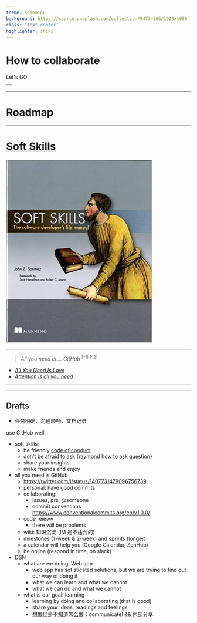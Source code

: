 ```yaml
---
theme: shibainu
background: https://source.unsplash.com/collection/94734566/1920x1080
class: 'text-center'
highlighter: shiki
---
```


# How to collaborate

<div class="pt-12">
  <span @click="$slidev.nav.next" class="px-2 py-1 rounded cursor-pointer" hover="bg-white bg-opacity-10">
    Let's GO <carbon:arrow-right class="inline"/>
  </span>
</div>

<div class="abs-br m-6 flex gap-2">
  <button @click="$slidev.nav.openInEditor()" title="Open in Editor" class="text-xl icon-btn opacity-50 !border-none !hover:text-white">
    <carbon:edit />
  </button>
  <a href="https://github.com/slidevjs/slidev" target="_blank" alt="GitHub"
    class="text-xl icon-btn opacity-50 !border-none !hover:text-white">
    <carbon-logo-github />
  </a>
</div>


<!--
The last comment block of each slide will be treated as slide notes. It will be visible and editable in Presenter Mode along with the slide. [Read more in the docs](https://sli.dev/guide/syntax.html#notes)
-->

---

# Roadmap

<div class="mt-30" />

<TOC />

<!--
You can have `style` tag in markdown to override the style for the current page.
Learn more: https://sli.dev/guide/syntax#embedded-styles
-->


---

# [Soft Skills](https://www.amazon.com/Soft-Skills-software-developers-manual/dp/1617292397)

<img src="images/softskills.jpg" class="h-20"/>

---

> *All you need is ... GitHub* <sup>[^1]</sup> <sup>[^2]</sup>



<div class="absolute bottom-10 text-xs"> 

- [*All You Need Is Love*](https://www.wikiwand.com/en/All_You_Need_Is_Love)
- [*Attention is all you need*](https://papers.nips.cc/paper/2017/file/3f5ee243547dee91fbd053c1c4a845aa-Paper.pdf)

</div>

---

<div class="mt-3 h-10 w-10"><Tweet id="1407731478096756739" /></div>

---

## Drafts

- 任务明确、沟通顺畅、文档记录 

use GitHub well!

- soft skills:
  - be friendly [code of conduct](https://www.contributor-covenant.org/version/2/0/code_of_conduct/)
  - don't be afraid to ask {raymond how to ask question}
  - share your insights
  - make friends and enjoy
- all you need is GitHub
  - https://twitter.com/i/status/1407731478096756739
  - personal: have good commits
  - collaborating:
    - issues, prs, @someone
    - commit conventions https://www.conventionalcommits.org/en/v1.0.0/
  - code reievw
    - there will be problems
  - wiki: 知识沉淀 (IM 是不适合的)
  - milestones (1-week & 2-week) and sprints (longer)
  - a calendar will help you (Google Calendar, ZenHub)
  - be online (respond in time, on slack)
- DSN
  - what are we doing: Web app
    - web app has sofisticated solutions, but we are trying to find out our way of doing it
    - what we can learn and what we cannot
    - what we can do and what we cannot
  - what is our goal: learning
    - learning by doing and collaborating (that is good)
    - share your ideas, readings and feelings
    - 想做但是不知道怎么做：communicate! && 内部分享

